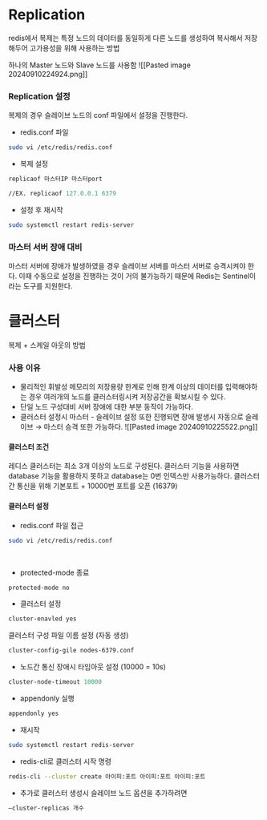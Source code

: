 # Replication
redis에서 복제는 특정 노드의 데이터를 동일하게 다른 노드를 생성하여 복사해서 저장해두어 고가용성을 위해 사용하는 방법

하나의 Master 노드와 Slave 노드를 사용함
![[Pasted image 20240910224924.png]]

### Replication 설정

복제의 경우 슬레이브 노드의 conf 파일에서 설정을 진행한다.

- redis.conf 파일
```bash
sudo vi /etc/redis/redis.conf
```
- 복제 설정
```scheme
replicaof 마스터IP 마스터port

//EX. replicaof 127.0.0.1 6379
```
    
- 설정 후 재시작
```bash
sudo systemctl restart redis-server
```
### 마스터 서버 장애 대비
마스터 서버에 장애가 발생하였을 경우 슬레이브 서버를 마스터 서버로 승격시켜야 한다.
이때 수동으로 설정을 진행하는 것이 거의 불가능하기 때문에 Redis는 Sentinel이라는 도구를 지원한다.
# 클러스터
복제 + 스케일 아웃의 방법
### 사용 이유
- 물리적인 휘발성 메모리의 저장용량 한계로 인해 한계 이상의 데이터를 입력해야하는 경우 여러개의 노드를 클러스터링시켜 저장공간을 확보시킬 수 있다.
- 단일 노드 구성대비 서버 장애에 대한 부분 동작이 가능하다.
- 클러스터 설정시 마스터 - 슬레이브 설정 또한 진행되면 장애 발생시 자동으로 슬레이브 → 마스터 승격 또한 가능하다.
![[Pasted image 20240910225522.png]]

#### 클러스터 조건
레디스 클러스터는 최소 3개 이상의 노드로 구성된다.
클러스터 기능을 사용하면 database 기능을 활용하지 못하고 database는 0번 인덱스만 사용가능하다.
클러스터간 통신을 위해 기본포트 + 10000번 포트를 오픈 (16379)
#### 클러스터 설정
- redis.conf 파일 접근
```Bash
sudo vi /etc/redis/redis.conf
```
​
- protected-mode 종료
```scheme
protected-mode no
```

- 클러스터 설정
```scheme
cluster-enavled yes
```

클러스터 구성 파일 이름 설정 (자동 생성)
```Scheme
cluster-config-gile nodes-6379.conf
```

- 노드간 통신 장애시 타임아웃 설정 (10000 = 10s)
```Scheme
cluster-node-timeout 10000
```

- appendonly 실행
```Scheme
appendonly yes
```

- 재시작
```Bash
sudo systemctl restart redis-server
```

- redis-cli로 클러스터 시작 명령
```Bash
redis-cli --cluster create 아이피:포트 아이피:포트 아이피:포트
```

- 추가로 클러스터 생성시 슬레이브 노드 옵션을 추가하려면
```Bash
—cluster-replicas 개수
```